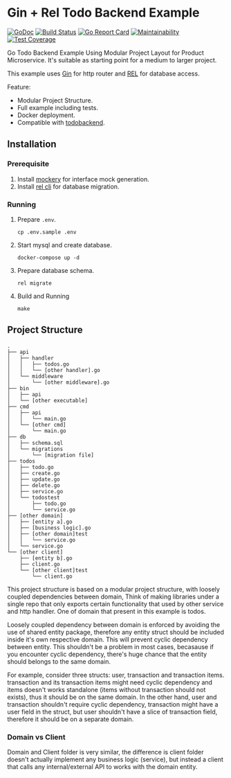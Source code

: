# Gin + Rel Todo Backend Example

[![GoDoc](https://godoc.org/github.com/go-rel/gin-example?status.svg)](https://godoc.org/github.com/go-rel/gin-example)
[![Build Status](https://travis-ci.com/go-rel/gin-example.svg?branch=master)](https://travis-ci.com/go-rel/gin-example)
[![Go Report Card](https://goreportcard.com/badge/github.com/go-rel/gin-example)](https://goreportcard.com/report/github.com/go-rel/gin-example)
[![Maintainability](https://api.codeclimate.com/v1/badges/d506b5b2df687cbcd358/maintainability)](https://codeclimate.com/github/go-rel/gin-example/maintainability)
[![Test Coverage](https://api.codeclimate.com/v1/badges/d506b5b2df687cbcd358/test_coverage)](https://codeclimate.com/github/go-rel/gin-example/test_coverage)

Go Todo Backend Example Using Modular Project Layout for Product Microservice. It's suitable as starting point for a medium to larger project.

This example uses [Gin](https://github.com/gin-gonic/gin) for http router and [REL](https://github.com/go-rel/rel) for database access.

Feature:

- Modular Project Structure.
- Full example including tests.
- Docker deployment.
- Compatible with [todobackend](https://www.todobackend.com/specs/index.html).

## Installation

### Prerequisite

1. Install [mockery](https://github.com/vektra/mockery#installation) for interface mock generation.
2. Install [rel cli](https://go-rel.github.io/migration/#running-migration) for database migration.

### Running

1. Prepare `.env`.
    ```
    cp .env.sample .env
    ```
2. Start mysql and create database.
    ```
    docker-compose up -d
    ```
2. Prepare database schema.
    ```
    rel migrate
    ```
3. Build and Running
    ```
    make
    ```

## Project Structure

```
.
├── api
│   ├── handler
│   │   ├── todos.go
│   │   └── [other handler].go
│   └── middleware
│       └── [other middleware].go
├── bin
│   ├── api
│   └── [other executable]
├── cmd
│   ├── api
│   │   └── main.go
│   └── [other cmd]
│       └── main.go
├── db
│   ├── schema.sql
│   └── migrations
│       └── [migration file]
├── todos
│   ├── todo.go
│   ├── create.go
│   ├── update.go
│   ├── delete.go
│   ├── service.go
│   └── todostest
│       ├── todo.go
│       └── service.go
├── [other domain]
│   ├── [entity a].go
│   ├── [business logic].go
│   ├── [other domain]test
│   │   └── service.go
│   └── service.go
└── [other client]
    ├── [entity b].go
    ├── client.go
    └── [other client]test
        └── client.go
```

This project structure is based on a modular project structure, with loosely coupled dependencies between domain, Think of making libraries under a single repo that only exports certain functionality that used by other service and http handler. One of domain that present in this example is todos.

Loosely coupled dependency between domain is enforced by avoiding the use of shared entity package, therefore any entity struct should be included inside it's own respective domain. This will prevent cyclic dependency between entity. This shouldn't be a problem in most cases, becasause if you encounter cyclic dependency, there's huge chance that the entity should belongs to the same domain.

For example, consider three structs: user, transaction and transaction items. transaction and its transaction items might need cyclic dependency and items doesn't works standalone (items without transaction should not exists), thus it should be on the same domain.
In the other hand, user and transaction shouldn't require cyclic dependency, transaction might have a user field in the struct, but user shouldn't have a slice of transaction field, therefore it should be on a separate domain.

### Domain vs Client

Domain and Client folder is very similar, the difference is client folder doesn't actually implement any business logic (service), but instead a client that calls any internal/external API to works with the domain entity.
